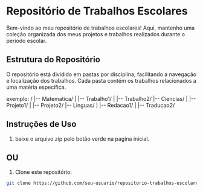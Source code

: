 # Repositório de Trabalhos Escolares

Bem-vindo ao meu repositório de trabalhos escolares! Aqui, mantenho uma coleção organizada dos meus projetos e trabalhos realizados durante o período escolar.

## Estrutura do Repositório

O repositório está dividido em pastas por disciplina, facilitando a navegação e localização dos trabalhos. Cada pasta contém os trabalhos relacionados a uma matéria específica.

exemplo:
/ |-- Matematica/ |   |-- Trabalho1/ |   |-- Trabalho2/ |-- Ciencias/ |   |-- Projeto1/ |   |-- Projeto2/ |-- Linguas/ |   |-- Redacao1/ |   |-- Traducao2/

## Instruções de Uso
1. baixe o arquivo zip pelo botão verde na pagina inicial.

## OU ##

1. Clone este repositório:

```bash
git clone https://github.com/seu-usuario/repositorio-trabalhos-escolares.git
